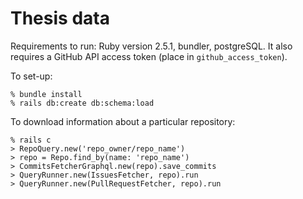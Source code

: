 # Thesis data

Requirements to run: Ruby version 2.5.1, bundler, postgreSQL. It also requires a GitHub API access token (place in `github_access_token`).

To set-up:
```
% bundle install
% rails db:create db:schema:load
```

To download information about a particular repository:
```
% rails c
> RepoQuery.new('repo_owner/repo_name')
> repo = Repo.find_by(name: 'repo_name')
> CommitsFetcherGraphql.new(repo).save_commits
> QueryRunner.new(IssuesFetcher, repo).run
> QueryRunner.new(PullRequestFetcher, repo).run
```
